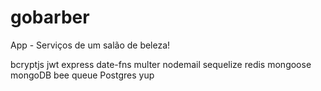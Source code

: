 # gobarber
App - Serviços de um salão de beleza!




bcryptjs
jwt
express
date-fns
multer
nodemail
sequelize
redis
mongoose
mongoDB
bee queue
Postgres
yup
